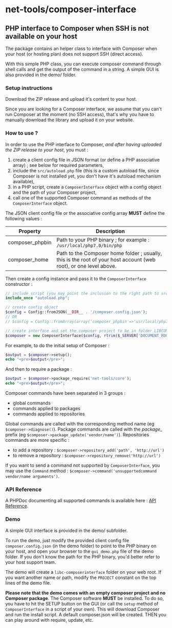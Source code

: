 # net-tools/composer-interface

## PHP interface to Composer when SSH is not available on your host

The package contains an helper class to interface with Composer when your host (or hosting plan) does not support SSH (direct access).

With this simple PHP class, you can execute composer command through shell calls and get the output of the command in a string. A simple GUI is also provided in the demo/ folder.



### Setup instructions

Download the ZIP release and upload it's content to your host.

Since you are looking for a Composer interface, we assume that you can't run Composer at the moment (no SSH access), that's why you have to manually download the library and upload it on your website.



### How to use ?

In order to use the PHP interface to Composer, *and after having uploaded the ZIP release to your host*, you must :

1. create a client config file in JSON format (or define a PHP associative array) ; see below for required parameters,
1. include the `src/autoload.php` file (this is a custom autoload file, since Composer is not installed yet, you don't have it's autoload mechanism available),
1. in a PHP script, create a `ComposerInterface` object with a config object and the path of your Composer project,
1. call one of the supported Composer command as methods of the `ComposerInterface` object.


The JSON client config file or the associative config array **MUST** define the following values :

Property                  | Description
--------------------------|---------------
composer_phpbin           | Path to your PHP binary ; for example : `/usr/local/php7.0/bin/php`
composer_home             | Path to the Composer home folder ; usually, this is the root of your host account (web root), or one level above.


Then create a config instance and pass it to the `ComposerInterface` constructor :

```php
// include script (you may point the inclusion to the right path to src/autoload.php)
include_once "autoload.php";

// create config object
$config = Config::fromJSON(__DIR__ . '/composer.config.json');
// OR
// $config = Config::fromArray(array('composer_phpbin'=>'usr/local/php7.0/bin/php', 'composer_home'=>$_SERVER['DOCUMENT_ROOT']));

// create interface and set the composer project to be in folder LIBCOMPOSER, directly placed under the web root folder
$composer = new ComposerInterface($config, rtrim($_SERVER['DOCUMENT_ROOT'], '/') . '/libcomposer');
```

For example, to do the initial setup of Composer :
```php
$output = $composer->setup();
echo "<pre>$output</pre>";
```

And then to require a package : 
```php
$output = $composer->package_require('net-tools/core');
echo "<pre>$output</pre>";
```

Composer commands have been separated in 3 groups :

- global commands
- commands applied to packages
- commands applied to repositories

Global commands are called with the corresponding method name (eg `$composer->diagnose()`). Package commands are called with the *package_* prefix (eg `$composer->package_update('vendor/name')`). Repositories commands are more specific :

- to add a repository : `$composer->repository_add('path', 'http://url')`
- to remove a repository : `$composer->repository_remove('http://url')`

If you want to send a command not supported by `ComposerInterface`, you may use the `Command` method : `$composer->command('unsupportedcommand vendor/name arguments')`.


### API Reference

A PHPDoc documenting all supported commands is available here : [API Reference](http://net-tools.ovh/api-reference/net-tools/Nettools/ComposerInterface.html).


### Demo 

A simple GUI interface is provided in the demo/ subfolder.

To run the demo, just modify the provided client config file `composer.config.json` (in the demo folder) to point to the PHP binary on your host, and open your browser to the `gui_demo.php` file of the demo folder. If you don't know the path for the PHP binary, you'd better refer to your host support team.

The demo will create a `libc-composerinterface` folder on your web root. If you want another name or path, modify the `PROJECT` constant on the top lines of the demo file.

**Please note that the demo comes with an empty composer project and no Composer package**. The Composer software **MUST** be installed. To do so, you have to hit the SETUP button on the GUI (or call the `setup` method of `ComposerInterface` in a script of your own). This will download Composer and run the install script. A default composer.json will be created. THEN you can play around with require, update, etc.


